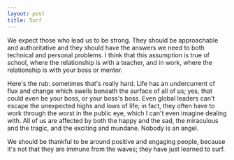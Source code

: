 ```yaml
---
layout: post
title: Surf
---
```


We expect those who lead us to be strong. They should be approachable and authoritative and they should have the answers we need to both technical and personal problems. I think that this assumption is true of school, where the relationship is with a teacher, and in work, where the relationship is with your boss or mentor.

Here's the rub: sometimes that's really hard. Life has an undercurrent of flux and change which swells beneath the surface of all of us; yes, that could even be your boss, or your boss's boss. Even global leaders can't escape the unexpected highs and lows of life; in fact, they often have to work through the worst in the public eye, which I can't even imagine dealing with. All of us are affected by both the happy and the sad, the miraculous and the tragic, and the exciting and mundane. Nobody is an angel.

We should be thankful to be around positive and engaging people, because it's not that they are immune from the waves; they have just learned to surf.
